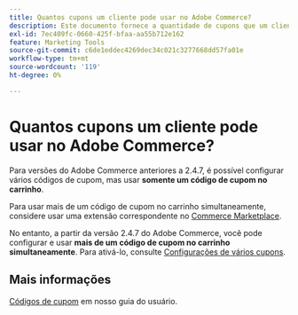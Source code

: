 ```yaml
---
title: Quantos cupons um cliente pode usar no Adobe Commerce?
description: Este documento fornece a quantidade de cupons que um cliente pode usar no Adobe Commerce.
exl-id: 7ec409fc-0660-425f-bfaa-aa55b712e162
feature: Marketing Tools
source-git-commit: c6de1eddec4269dec34c021c3277668dd57fa01e
workflow-type: tm+mt
source-wordcount: '119'
ht-degree: 0%

---
```


# Quantos cupons um cliente pode usar no Adobe Commerce?

Para versões do Adobe Commerce anteriores a 2.4.7, é possível configurar vários códigos de cupom, mas usar **somente um código de cupom no carrinho**.

Para usar mais de um código de cupom no carrinho simultaneamente, considere usar uma extensão correspondente no [Commerce Marketplace](https://marketplace.magento.com/).

No entanto, a partir da versão 2.4.7 do Adobe Commerce, você pode configurar e usar **mais de um código de cupom no carrinho simultaneamente**. Para ativá-lo, consulte [Configurações de vários cupons](https://experienceleague.adobe.com/en/docs/commerce-admin/config/sales/sales#multicoupon-settings).

## Mais informações

[Códigos de cupom](https://experienceleague.adobe.com/docs/commerce-admin/marketing/promotions/cart-rules/price-rules-cart-coupon.html) em nosso guia do usuário.
